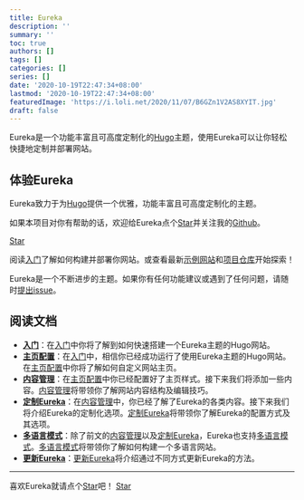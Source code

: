 ```yaml
---
title: Eureka
description: ''
summary: ''
toc: true
authors: []
tags: []
categories: []
series: []
date: '2020-10-19T22:47:34+08:00'
lastmod: '2020-10-19T22:47:34+08:00'
featuredImage: 'https://i.loli.net/2020/11/07/B6GZn1V2AS8XYIT.jpg'
draft: false
---
```


Eureka是一个功能丰富且可高度定制化的[Hugo](https://gohugo.io/)主题，使用Eureka可以让你轻松快捷地定制并部署网站。

<!--more-->

## 体验Eureka

Eureka致力于为[Hugo](https://gohugo.io/)提供一个优雅，功能丰富且可高度定制化的主题。

如果本项目对你有帮助的话，欢迎给Eureka点个[Star](https://github.com/wangchucheng/hugo-eureka/)并关注我的[Github](https://github.com/wangchucheng/)。

<a class="github-button" href="https://github.com/wangchucheng/hugo-eureka" data-size="large" aria-label="Star wangchucheng/hugo-eureka on GitHub">Star</a>

阅读[入门](getting-started)了解如何构建并部署你网站。或查看最新[示例网站](https://themes.gohugo.io/theme/hugo-eureka/)和[项目仓库](https://github.com/wangchucheng/hugo-eureka/)开始探索！

Eureka是一个不断进步的主题。如果你有任何功能建议或遇到了任何问题，请随时[提出issue](https://github.com/wangchucheng/hugo-eureka/issues)。

## 阅读文档

- **[入门](getting-started)**：在[入门](getting-started)中你将了解到如何快速搭建一个Eureka主题的Hugo网站。
- **[主页配置](homepage-configuration)**：在[入门](getting-started)中，相信你已经成功运行了使用Eureka主题的Hugo网站。在[主页配置](homepage-configuration)中你将了解如何自定义网站主页。
- **[内容管理](content-management)**：在[主页配置](homepage-configuration)中你已经配置好了主页样式。接下来我们将添加一些内容。[内容管理](content-management)将带领你了解网站内容结构及编辑技巧。
- **[定制Eureka](customization)**：在[内容管理](content-management)中，你已经了解了Eureka的各类内容。接下来我们将介绍Eureka的定制化选项。[定制Eureka](customization)将带领你了解Eureka的配置方式及其选项。
- **[多语言模式](multilingual-mode)**：除了前文的[内容管理](content-management)以及[定制Eureka](customization)，Eureka也支持[多语言模式](multilingual-mode)。[多语言模式](multilingual-mode)将带领你了解如何构建一个多语言网站。
- **[更新Eureka](update)**：[更新Eureka](update)将介绍通过不同方式更新Eureka的方法。

---

<div class="flex flex-col items-center">
	<span class="mb-4">喜欢Eureka就请点个<a href="https://github.com/wangchucheng/hugo-eureka">Star</a>吧！</span>
	<a class="github-button" href="https://github.com/wangchucheng/hugo-eureka" data-size="large" aria-label="Star wangchucheng/hugo-eureka on GitHub">Star</a>
</div>